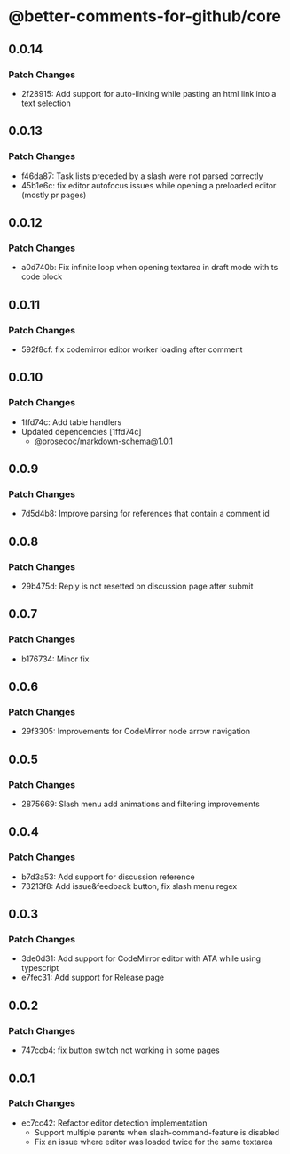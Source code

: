 # @better-comments-for-github/core

## 0.0.14

### Patch Changes

- 2f28915: Add support for auto-linking while pasting an html link into a text selection

## 0.0.13

### Patch Changes

- f46da87: Task lists preceded by a slash were not parsed correctly
- 45b1e6c: fix editor autofocus issues while opening a preloaded editor (mostly pr pages)

## 0.0.12

### Patch Changes

- a0d740b: Fix infinite loop when opening textarea in draft mode with ts code block

## 0.0.11

### Patch Changes

- 592f8cf: fix codemirror editor worker loading after comment

## 0.0.10

### Patch Changes

- 1ffd74c: Add table handlers
- Updated dependencies [1ffd74c]
  - @prosedoc/markdown-schema@1.0.1

## 0.0.9

### Patch Changes

- 7d5d4b8: Improve parsing for references that contain a comment id

## 0.0.8

### Patch Changes

- 29b475d: Reply is not resetted on discussion page after submit

## 0.0.7

### Patch Changes

- b176734: Minor fix

## 0.0.6

### Patch Changes

- 29f3305: Improvements for CodeMirror node arrow navigation

## 0.0.5

### Patch Changes

- 2875669: Slash menu add animations and filtering improvements

## 0.0.4

### Patch Changes

- b7d3a53: Add support for discussion reference
- 73213f8: Add issue&feedback button, fix slash menu regex

## 0.0.3

### Patch Changes

- 3de0d31: Add support for CodeMirror editor with ATA while using typescript
- e7fec31: Add support for Release page

## 0.0.2

### Patch Changes

- 747ccb4: fix button switch not working in some pages

## 0.0.1

### Patch Changes

- ec7cc42: Refactor editor detection implementation
  - Support multiple parents when slash-command-feature is disabled
  - Fix an issue where editor was loaded twice for the same textarea

